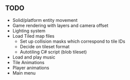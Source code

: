 ## TODO
- Solid/platform entity movement
- Game rendering with layers and camera offset
- Lighting system
- Load Tiled map files
  - Set up collision masks which correspond to tile IDs
  - Decide on tileset format
  - Autotiling C# script (blob tileset)
- Load and play music
- Tile Animations
- Player animations
- Main menu
